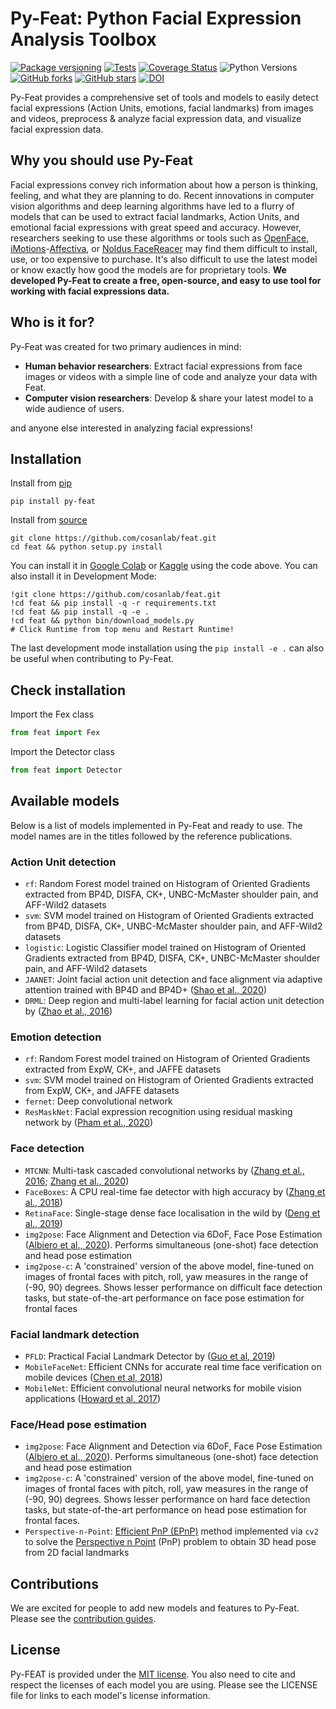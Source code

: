 Py-Feat: Python Facial Expression Analysis Toolbox
============================
[![Package versioning](https://img.shields.io/pypi/v/py-feat.svg)](https://pypi.org/project/py-feat/)
[![Tests](https://github.com/cosanlab/py-feat/actions/workflows/tests_and_docs.yml/badge.svg)](https://github.com/cosanlab/py-feat/actions/workflows/tests_and_docs.yml)
[![Coverage Status](https://coveralls.io/repos/github/cosanlab/py-feat/badge.svg?branch=master)](https://coveralls.io/github/cosanlab/py-feat?branch=master)
![Python Versions](https://img.shields.io/badge/python-3.6%20%7C%203.7%20%7C%203.8%20%7C%203.9-blue)
[![GitHub forks](https://img.shields.io/github/forks/cosanlab/py-feat)](https://github.com/cosanlab/py-feat/network)
[![GitHub stars](https://img.shields.io/github/stars/cosanlab/py-feat)](https://github.com/cosanlab/py-feat/stargazers)
[![DOI](https://zenodo.org/badge/118517740.svg)](https://zenodo.org/badge/latestdoi/118517740)


Py-Feat provides a comprehensive set of tools and models to easily detect facial expressions (Action Units, emotions, facial landmarks) from images and videos, preprocess & analyze facial expression data, and visualize facial expression data. 

## Why you should use Py-Feat
Facial expressions convey rich information about how a person is thinking, feeling, and what they are planning to do. Recent innovations in computer vision algorithms and deep learning algorithms have led to a flurry of models that can be used to extract facial landmarks, Action Units, and emotional facial expressions with great speed and accuracy. However, researchers seeking to use these algorithms or tools such as [OpenFace](https://github.com/TadasBaltrusaitis/OpenFace), [iMotions](https://imotions.com/)-[Affectiva](https://www.affectiva.com/science-resource/affdex-sdk-a-cross-platform-realtime-multi-face-expression-recognition-toolkit/), or [Noldus FaceReacer](https://www.noldus.com/facereader/) may find them difficult to install, use, or too expensive to purchase. It's also difficult to use the latest model or know exactly how good the models are for proprietary tools. **We developed Py-Feat to create a free, open-source, and easy to use tool for working with facial expressions data.**

## Who is it for? 
Py-Feat was created for two primary audiences in mind: 
- **Human behavior researchers**: Extract facial expressions from face images or videos with a simple line of code and analyze your data with Feat. 
- **Computer vision researchers**: Develop & share your latest model to a wide audience of users. 

and anyone else interested in analyzing facial expressions!

## Installation
Install from [pip](https://pypi.org/project/py-feat/)
```
pip install py-feat
```

Install from [source](https://github.com/cosanlab/feat)
```
git clone https://github.com/cosanlab/feat.git
cd feat && python setup.py install
```

You can install it in [Google Colab](http://colab.research.google.com/) or [Kaggle](http://kaggle.com/) using the code above. You can also install it in Development Mode:  
```
!git clone https://github.com/cosanlab/feat.git  
!cd feat && pip install -q -r requirements.txt
!cd feat && pip install -q -e . 
!cd feat && python bin/download_models.py
# Click Runtime from top menu and Restart Runtime! 
```

The last development mode installation using the `pip install -e .` can also be useful when contributing to Py-Feat.

## Check installation

Import the Fex class
```python
from feat import Fex
```

Import the Detector class
```python
from feat import Detector
```

## Available models
Below is a list of models implemented in Py-Feat and ready to use. The model names are in the titles followed by the reference publications.

### Action Unit detection
- `rf`: Random Forest model trained on Histogram of Oriented Gradients extracted from BP4D, DISFA, CK+, UNBC-McMaster shoulder pain, and AFF-Wild2 datasets
- `svm`: SVM model trained on Histogram of Oriented Gradients extracted from BP4D, DISFA, CK+, UNBC-McMaster shoulder pain, and AFF-Wild2 datasets
- `logistic`: Logistic Classifier model trained on Histogram of Oriented Gradients extracted from BP4D, DISFA, CK+, UNBC-McMaster shoulder pain, and AFF-Wild2 datasets
- `JAANET`: Joint facial action unit detection and face alignment via adaptive attention trained with BP4D and BP4D+ ([Shao et al., 2020](https://arxiv.org/pdf/2003.08834v1.pdf))
- `DRML`: Deep region and multi-label learning for facial action unit detection by ([Zhao et al., 2016](https://www.cv-foundation.org/openaccess/content_cvpr_2016/papers/Zhao_Deep_Region_and_CVPR_2016_paper.pdf))

###  Emotion detection
- `rf`: Random Forest model trained on Histogram of Oriented Gradients extracted from ExpW, CK+, and JAFFE datasets
- `svm`: SVM model trained on Histogram of Oriented Gradients extracted from ExpW, CK+, and JAFFE datasets
- `fernet`: Deep convolutional network
- `ResMaskNet`: Facial expression recognition using residual masking network by ([Pham et al., 2020](https://ailb-web.ing.unimore.it/icpr/author/3818))

###  Face detection
- `MTCNN`: Multi-task cascaded convolutional networks by ([Zhang et al., 2016](https://arxiv.org/pdf/1604.02878.pdf); [Zhang et al., 2020](https://ieeexplore.ieee.org/document/9239720))
- `FaceBoxes`: A CPU real-time fae detector with high accuracy by ([Zhang et al., 2018](https://arxiv.org/pdf/1708.05234v4.pdf))
- `RetinaFace`: Single-stage dense face localisation in the wild by ([Deng et al., 2019](https://arxiv.org/pdf/1905.00641v2.pdf))
- `img2pose`: Face Alignment and Detection via 6DoF, Face Pose Estimation ([Albiero et al., 2020](https://arxiv.org/pdf/2012.07791v2.pdf)). Performs simultaneous (one-shot) face detection and head pose estimation
- `img2pose-c`: A 'constrained' version of the above model, fine-tuned on images of frontal faces with pitch, roll, yaw measures in the range of (-90, 90) degrees. Shows lesser performance on difficult face detection tasks, but state-of-the-art performance on face pose estimation for frontal faces

###  Facial landmark detection
- `PFLD`: Practical Facial Landmark Detector by ([Guo et al, 2019](https://arxiv.org/pdf/1902.10859.pdf))
- `MobileFaceNet`: Efficient CNNs for accurate real time face verification on mobile devices ([Chen et al, 2018](https://arxiv.org/ftp/arxiv/papers/1804/1804.07573.pdf))
- `MobileNet`: Efficient convolutional neural networks for mobile vision applications ([Howard et al, 2017](https://arxiv.org/pdf/1704.04861v1.pdf))

### Face/Head pose estimation
- `img2pose`: Face Alignment and Detection via 6DoF, Face Pose Estimation ([Albiero et al., 2020](https://arxiv.org/pdf/2012.07791v2.pdf)). Performs simultaneous (one-shot) face detection and head pose estimation
- `img2pose-c`: A 'constrained' version of the above model, fine-tuned on images of frontal faces with pitch, roll, yaw measures in the range of (-90, 90) degrees. Shows lesser performance on hard face detection tasks, but state-of-the-art performance on head pose estimation for frontal faces.
- `Perspective-n-Point`: [Efficient PnP (EPnP)](https://link.springer.com/article/10.1007/s11263-008-0152-6) method implemented via `cv2` to solve the [Perspective n Point](https://en.wikipedia.org/wiki/Perspective-n-Point) (PnP) problem to obtain 3D head pose from 2D facial landmarks

## Contributions 
We are excited for people to add new models and features to Py-Feat. Please see the [contribution guides](https://cosanlab.github.io/feat/content/contribute.html). 

## License 
Py-FEAT is provided under the  [MIT license](https://github.com/cosanlab/py-feat/blob/master/LICENSE). You also need to cite and respect the licenses of each model you are using. Please see the LICENSE file for links to each model's license information. 